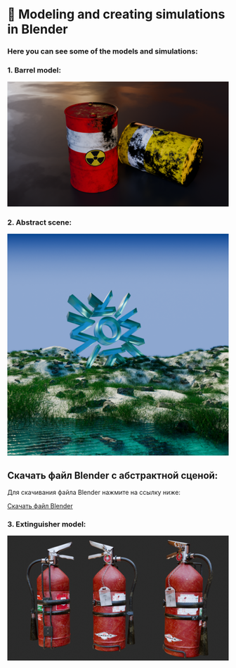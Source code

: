  # 🌟  Modeling and creating simulations in Blender

 ### Here you can see some of the models and simulations:

### 1. Barrel model:
![1](https://raw.githubusercontent.com/Mirabird/Blender_projects/32970ee2134b6b91ff8c08da7fd85f4bde677d44/barrel.png)

### 2. Abstract scene:
![2](https://github.com/Mirabird/Blender_projects/blob/f659278fc8ee7d05b38519d7a70db852f9cfb376/Abstract_scene.png?raw=true)
## Скачать файл Blender с абстрактной сценой:
Для скачивания файла Blender нажмите на ссылку ниже:

[Скачать файл Blender](https://drive.google.com/file/d/1MMnZMONeT8IGgnAh8XW0W_rPDKQdJeQU/view)

### 3. Extinguisher model:
![3](https://raw.githubusercontent.com/Mirabird/Blender_projects/0e4b2d70e35843ec97747e7cf4ecf71e6db7b5f0/render_1.png)


